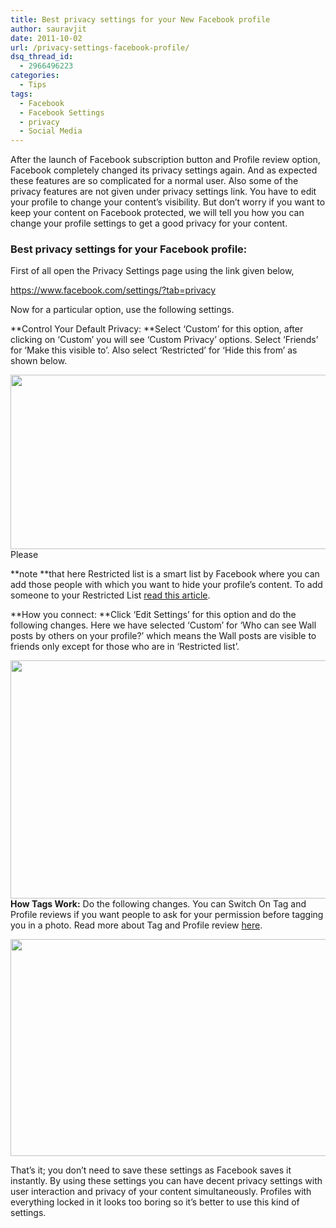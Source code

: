 ```yaml
---
title: Best privacy settings for your New Facebook profile
author: sauravjit
date: 2011-10-02
url: /privacy-settings-facebook-profile/
dsq_thread_id:
  - 2966496223
categories:
  - Tips
tags:
  - Facebook
  - Facebook Settings
  - privacy
  - Social Media
---
```

After the launch of Facebook subscription button and Profile review option, Facebook completely changed its privacy settings again. And as expected these features are so complicated for a normal user. Also some of the privacy features are not given under privacy settings link. You have to edit your profile to change your content&#8217;s visibility. But don&#8217;t worry if you want to keep your content on Facebook protected, we will tell you how you can change your profile settings to get a good privacy for your content.

### Best privacy settings for your Facebook profile:

First of all open the Privacy Settings page using the link given below,

<a href="https://www.facebook.com/settings/?tab=privacy" onclick="_gaq.push(['_trackEvent', 'outbound-article', 'https://www.facebook.com/settings/?tab=privacy', 'https://www.facebook.com/settings/?tab=privacy']);" title="Privacy Settings"  target="_blank">https://www.facebook.com/settings/?tab=privacy</a>

Now for a particular option, use the following settings.

**Control Your Default Privacy: **Select &#8216;Custom&#8217; for this option, after clicking on &#8216;Custom&#8217; you will see &#8216;Custom Privacy&#8217; options. Select &#8216;Friends&#8217; for &#8216;Make this visible to&#8217;. Also select &#8216;Restricted&#8217; for &#8216;Hide this from&#8217; as shown below.

<center>
  <img class="aligncenter size-full wp-image-46063" title="privacy facebook" src="http://cdn.devilsworkshop.org/files/2011/10/privacy-facebook.jpg" alt="" width="521" height="279" />
</center>

<center>
</center>Please 

**note **that here Restricted list is a smart list by Facebook where you can add those people with which you want to hide your profile&#8217;s content. To add someone to your Restricted List <a title="How to hide your Facebook updates with some friends: Restricted list" href="http://devilsworkshop.org/hide-facebook-updates-friends-restricted-list/" target="_blank">read this article</a>.

**How you connect: **Click &#8216;Edit Settings&#8217; for this option and do the following changes. Here we have selected &#8216;Custom&#8217; for &#8216;Who can see Wall posts by others on your profile?&#8217; which means the Wall posts are visible to friends only except for those who are in &#8216;Restricted list&#8217;.

<img class="aligncenter size-full wp-image-46064" title="privacy-2" src="http://cdn.devilsworkshop.org/files/2011/10/privacy-2.jpg" alt="" width="560" height="381" />**How Tags Work:** Do the following changes. You can Switch On Tag and Profile reviews if you want people to ask for your permission before tagging you in a photo. Read more about Tag and Profile review <a title="Difference between Tag Review and Profile Review on Facebook" href="http://devilsworkshop.org/difference-tag-review-profile-review-facebook/" target="_blank">here</a>.

<img class="aligncenter size-full wp-image-46065" title="privacy-3" src="http://cdn.devilsworkshop.org/files/2011/10/privacy-3.jpg" alt="" width="555" height="347" />

That&#8217;s it; you don&#8217;t need to save these settings as Facebook saves it instantly. By using these settings you can have decent privacy settings with user interaction and privacy of your content simultaneously. Profiles with everything locked in it looks too boring so it&#8217;s better to use this kind of settings.

